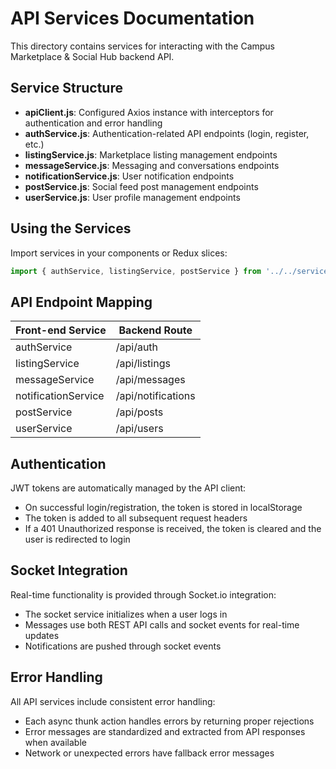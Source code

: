 # API Services Documentation

This directory contains services for interacting with the Campus Marketplace & Social Hub backend API.

## Service Structure

- **apiClient.js**: Configured Axios instance with interceptors for authentication and error handling
- **authService.js**: Authentication-related API endpoints (login, register, etc.)
- **listingService.js**: Marketplace listing management endpoints
- **messageService.js**: Messaging and conversations endpoints
- **notificationService.js**: User notification endpoints
- **postService.js**: Social feed post management endpoints
- **userService.js**: User profile management endpoints

## Using the Services

Import services in your components or Redux slices:

```javascript
import { authService, listingService, postService } from '../../services/api';
```

## API Endpoint Mapping

| Front-end Service | Backend Route |
|-------------------|---------------|
| authService       | /api/auth     |
| listingService    | /api/listings |
| messageService    | /api/messages |
| notificationService | /api/notifications |
| postService       | /api/posts    |
| userService       | /api/users    |

## Authentication

JWT tokens are automatically managed by the API client:
- On successful login/registration, the token is stored in localStorage
- The token is added to all subsequent request headers
- If a 401 Unauthorized response is received, the token is cleared and the user is redirected to login

## Socket Integration

Real-time functionality is provided through Socket.io integration:
- The socket service initializes when a user logs in
- Messages use both REST API calls and socket events for real-time updates
- Notifications are pushed through socket events

## Error Handling

All API services include consistent error handling:
- Each async thunk action handles errors by returning proper rejections
- Error messages are standardized and extracted from API responses when available
- Network or unexpected errors have fallback error messages
